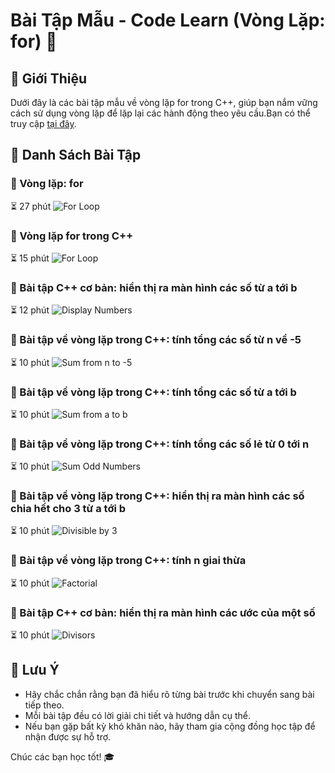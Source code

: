 # Bài Tập Mẫu - Code Learn (Vòng Lặp: for) 🚀

## 📘 Giới Thiệu
Dưới đây là các bài tập mẫu về vòng lặp for trong C++, giúp bạn nắm vững cách sử dụng vòng lặp để lặp lại các hành động theo yêu cầu.Bạn có thể truy cập [tại đây](https://codelearn.io/learning/cpp-cho-nguoi-moi-bat-dau?activityType=12&activityId=487&tab=syllabus).

## 📂 Danh Sách Bài Tập

### 📝 Vòng lặp: for
⏳ 27 phút
![For Loop](https://img.icons8.com/clouds/100/000000/for-loop.png)

### 📝 Vòng lặp for trong C++
⏳ 15 phút
![For Loop](https://img.icons8.com/clouds/100/000000/for-loop.png)

### 📝 Bài tập C++ cơ bản: hiển thị ra màn hình các số từ a tới b
⏳ 12 phút
![Display Numbers](https://img.icons8.com/clouds/100/000000/number.png)

### 📝 Bài tập về vòng lặp trong C++: tính tổng các số từ n về -5
⏳ 10 phút
![Sum from n to -5](https://img.icons8.com/clouds/100/000000/sum.png)

### 📝 Bài tập về vòng lặp trong C++: tính tổng các số từ a tới b
⏳ 10 phút
![Sum from a to b](https://img.icons8.com/clouds/100/000000/sum.png)

### 📝 Bài tập về vòng lặp trong C++: tính tổng các số lẻ từ 0 tới n
⏳ 10 phút
![Sum Odd Numbers](https://img.icons8.com/clouds/100/000000/odd.png)

### 📝 Bài tập về vòng lặp trong C++: hiển thị ra màn hình các số chia hết cho 3 từ a tới b
⏳ 10 phút
![Divisible by 3](https://img.icons8.com/clouds/100/000000/divide.png)

### 📝 Bài tập về vòng lặp trong C++: tính n giai thừa
⏳ 10 phút
![Factorial](https://img.icons8.com/clouds/100/000000/factorial.png)

### 📝 Bài tập C++ cơ bản: hiển thị ra màn hình các ước của một số
⏳ 10 phút
![Divisors](https://img.icons8.com/clouds/100/000000/divisor.png)

## 📌 Lưu Ý
- Hãy chắc chắn rằng bạn đã hiểu rõ từng bài trước khi chuyển sang bài tiếp theo.
- Mỗi bài tập đều có lời giải chi tiết và hướng dẫn cụ thể.
- Nếu bạn gặp bất kỳ khó khăn nào, hãy tham gia cộng đồng học tập để nhận được sự hỗ trợ.

Chúc các bạn học tốt! 🎓
